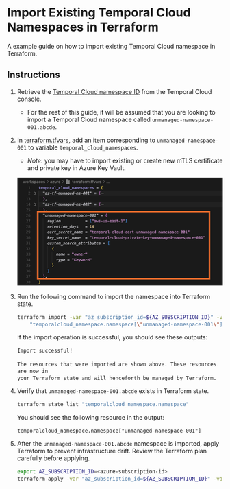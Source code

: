 # Import Existing Temporal Cloud Namespaces in Terraform

A example guide on how to import existing Temporal Cloud namespace in Terraform.

## Instructions

1. Retrieve the [Temporal Cloud namespace ID](https://docs.temporal.io/cloud/namespaces#temporal-cloud-namespace-id)
from the Temporal Cloud console.
   - For the rest of this guide, it will be assumed that you are looking to import a Temporal
   Cloud namespace called `unmanaged-namespace-001.abcde`.

1. In [terraform.tfvars](./terraform.tfvars), add an item corresponding to
`unmanaged-namespace-001` to variable `temporal_cloud_namespaces`.
   - *Note*: you may have to import existing or create new mTLS certificate and private key
   in Azure Key Vault.

    ![New namespace in tfvars](./docs/new_namespace_tfvars.png)

1. Run the following command to import the namespace into Terraform state.

    ```bash
    terraform import -var "az_subscription_id=${AZ_SUBSCRIPTION_ID}" -var-file="terraform.tfvars" \
        "temporalcloud_namespace.namespace[\"unmanaged-namespace-001\"]" unmanaged-namespace-001.abcde
    ```

    If the import operation is successful, you should see these outputs:

    ```text
    Import successful!

    The resources that were imported are shown above. These resources are now in
    your Terraform state and will henceforth be managed by Terraform.
    ```

1. Verify that `unmanaged-namespace-001.abcde` exists in Terraform state.

    ```bash
    terraform state list "temporalcloud_namespace.namespace"
    ```

    You should see the following resource in the output:

    ```text
    temporalcloud_namespace.namespace["unmanaged-namespace-001"]
    ```

1. After the `unmanaged-namespace-001.abcde` namespace is imported,
apply Terraform to prevent infrastructure drift.
Review the Terraform plan carefully before applying.

    ```bash
    export AZ_SUBSCRIPTION_ID=<azure-subscription-id>
    terraform apply -var "az_subscription_id=${AZ_SUBSCRIPTION_ID}" -var-file="terraform.tfvars"
